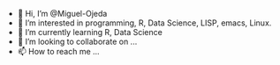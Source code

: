 - 👋 Hi, I’m @Miguel-Ojeda
- 👀 I’m interested in programming, R, Data Science, LISP, emacs, Linux.
- 🌱 I’m currently learning R, Data Science
- 💞️ I’m looking to collaborate on ...
- 📫 How to reach me ...

<!---
Miguel-Ojeda/Miguel-Ojeda is a ✨ special ✨ repository because its `README.md` (this file) appears on your GitHub profile.
You can click the Preview link to take a look at your changes.
--->
